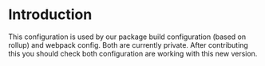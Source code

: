 # Introduction

This configuration is used by our package build configuration (based on rollup) and webpack config. Both are currently private.
After contributing this you should check both configuration are working with this new version.

